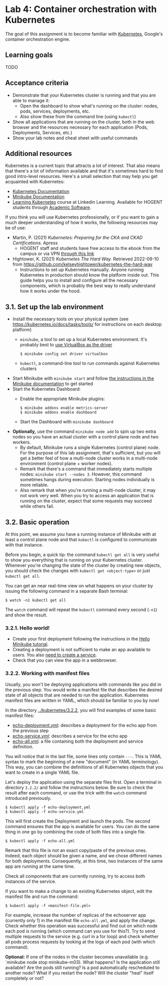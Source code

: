 # Lab 4: Container orchestration with Kubernetes

The goal of this assignment is to become familiar with [Kubernetes](https://kubernetes.io), Google's container orchestration engine.

## Learning goals

TODO

## Acceptance criteria

- Demonstrate that your Kubernetes cluster is running and that you are able to manage it:
    - Open the dashboard to show what's running on the cluster: nodes, pods, services, deployments, etc.
    - Also show these from the command line (using `kubectl`)
- Show all applications that are running on the cluster, both in the web browser and the resources necessary for each application (Pods, Deployments, Services, etc.)
- Show your lab notes and cheat sheet with useful commands

## Additional resources

Kubernetes is a current topic that attracts a lot of interest. That also means that there's a lot of information available and that it's sometimes hard to find good intro-level resources. Here's a small selection that may help you get acquainted with Kubernetes:

- [Kubernetes Documentation](https://kubernetes.io/docs/home/)
- [Minikube Documentation](https://minikube.sigs.k8s.io/docs/)
- [Learning Kubernetes](https://www.linkedin.com/learning/learning-kubernetes/) course at Linkedin Learning. Available for HOGENT students through [Academic Software](https://www.academicsoftware.eu).

If you think you will use Kubernetes professionally, or if you want to gain a much deeper understanding of how it works, the following resources may be of use:

- Martin, P. (2021) *Kubernetes: Preparing for the CKA and CKAD Certifications.* Apress
    - HOGENT staff and students have free access to the ebook from the campus or via VPN [through this link](https://doi.org/10.1007/978-1-4842-6494-2)
- Hightower, K. (2021) *Kubernetes The Hard Way.* Retrieved 2022-09-10 from <https://github.com/kelseyhightower/kubernetes-the-hard-way>
    - Instructions to set up Kubernetes manually. Anyone running Kubernetes in production should know the platform inside out. This guide helps you to install and configure all the necessary components, which is probably the best way to really understand how it works under the hood.

## 3.1. Set up the lab environment

- Install the necessary tools on your physical system (see <https://kubernetes.io/docs/tasks/tools/> for instructions on each desktop platform)
    - `minikube`, a tool to set up a local Kubernetes environment. It's probably best to [use VirtualBox as the driver](https://minikube.sigs.k8s.io/docs/drivers/)

        ```console
        $ minikube config set driver virtualbox
        ```

    - `kubectl`, a command-line tool to run commands against Kubernetes clusters
- Start Minikube with `minikube start` and follow [the instructions in the Minikube documentation](https://minikube.sigs.k8s.io/docs/start/) to get started
- Start the Kubernetes Dashboard:
    - Enable the appropriate Minikube plugins:

        ```console
        $ minikube addons enable metrics-server
        $ minikube addons enable dashboard
        ```

    - Start the Dashboard with `minikube dashboard`
- **Optionally,** use the command `minikube node add` to spin up two extra nodes so you have an actual cluster with a control plane node and two workers.
    - By default, Minikube runs a single Kubernetes (control plane) node. For the purpose of this lab assignment, that's sufficient, but you will get a better feel of how a multi-node cluster works in a multi-node environment (control plane + worker nodes).
    - Remark that there's a command that immediately starts multiple nodes: `minikube start --nodes 3`. However, this command sometimes hangs during execution. Starting nodes individually is more reliable.
    - Also remark that when you're running a multi-node cluster, it may not work very well. When you try to access an application that is running on the cluster, expect that some requests may succeed while others fail.

## 3.2. Basic operation

At this point, we assume you have a running instance of Minikube with at least a control plane node and that `kubectl` is configured to communicate with that instance.

Before you begin, a quick tip: the command `kubectl get all` is very useful to show you everything that is running on your Kubernetes cluster. Whenever you're changing the state of the cluster by creating new objects, you should check the changes with `kubectl get <object-type>` or just `kubectl get all`.

You can get an near real-time view on what happens on your cluster by issuing the following command in a separate Bash terminal:

```console
$ watch -n1 kubectl get all
```

The `watch` command will repeat the `kubectl` command every second (`-n1`) and show the result.

### 3.2.1. Hello world!

- Create your first deployment following the instructions in the [Hello Minikube tutorial](https://kubernetes.io/docs/tutorials/hello-minikube/#create-a-deployment).
- Creating a deployment is not sufficient to make an app available to users. You also [need to create a service](https://kubernetes.io/docs/tutorials/hello-minikube/#create-a-service).
- Check that you can view the app in a webbrowser.

### 3.2.2. Working with manifest files

Usually, you won't be deploying applications with commands like you did in the previous step. You would write a manifest file that describes the desired state of all objects that are needed to run the application. Kubernetes manifest files are written in YAML, which should be familiar to you by now!

In the directory [../kubernetes/3.2.2](../kubernetes/3.2.2), you will find examples of some basic manifest files:

- [echo-deployment.yml](../kubernetes/3.2.2/echo-deployment.yml): describes a deployment for the echo app from the previous step
- [echo-service.yml](../kubernetes/3.2.2/echo-service.yml): describes a service for the echo app
- [echo-all.yml](../kubernetes/3.2.2/echo-all.yml): a file containing both the deployment and service definition.

You will notice that in the last file, some lines only contain `---`. This is YAML syntax to mark the beginning of a new "document" (in YAML terminology). This way, you can combine the definitions of all Kubernetes objects that you want to create in a single YAML file.

Let's deploy the application using the separate files first. Open a terminal in directory `3.2.2/` and follow the instructions below. Be sure to check the result after each command, or use the trick with the `watch` command introduced previously.

```console
$ kubectl apply -f echo-deployment.yml
$ kubectl apply -f echo-service.yml
```

This will first create the Deployment and launch the pods. The second command ensures that the app is available for users. You can do the same thing in one go by combining the code of both files into a single file.

```console
$ kubectl apply -f echo-all.yml
```

Remark that this file is not an exact copy/paste of the previous ones. Indeed, each object should be given a name, and we chose different names for both deployments. Consequently, at this time, two instances of the same app are running at the same time.

Check all components that are currently running, try to access both instances of the service.

If you want to make a change to an existing Kubernetes object, edit the manifest file and run the command:

```console
$ kubectl apply -f <manifest-file.yml>
```

For example, increase the number of replicas of the echoserver app (currently only 1) in the manifest file `echo-all.yml`, and apply the change. Check whether this operation was successful and find out on which node each pod is running (which command can you use for this?). Try to send multiple requests to the service (e.g. curl in a for loop) and check whether all pods process requests by looking at the logs of each pod (with which command).

**Optional:** If one of the nodes in the cluster becomes unavailable (e.g. `minikube node stop minikube-m03). What happens? Is the application still available? Are the pods still running? Is a pod automatically rescheduled to another node? What if you restart the node? Will the cluster "heal" itself completely or not?
